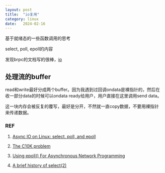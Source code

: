 ```yaml
---
layout: post
title:  "io复用"
category: linux
date:   2024-02-16
---
```


基于就绪态的一些函数调用的思考

select, poll, epoll的内容

发现brpc的文档写的很棒，[io](https://brpc.apache.org/zh/docs/rpc-in-depth/io/#%E6%94%B6%E6%B6%88%E6%81%AF)

## 处理流的buffer

read和write最好分成两个buffer。因为我遇到过回调ondata是裸指针的，然后在收一部分data的时候可以ondata ready给用户，用户直接在这里调用send data。

这一块内存会被反复的覆写，最好是分开，不然就一直copy数据，不要用裸指针来传递数据。

### REF

1. [Async IO on Linux: select, poll, and epoll](https://jvns.ca/blog/2017/06/03/async-io-on-linux--select--poll--and-epoll/)

2. [The C10K problem](http://www.kegel.com/c10k.html)

3. [Using epoll() For Asynchronous Network Programming](https://kovyrin.net/2006/04/13/epoll-asynchronous-network-programming/)

4. [A brief history of select(2)](https://idea.popcount.org/2016-11-01-a-brief-history-of-select2/)
